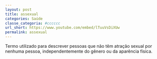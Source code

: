 ```yaml
---
layout: post
title: assexual
categories: Saúde
classe_categoria: #cccccc
url_short: https://www.youtube.com/embed/lTuuVsDiXUw
permalink: assexual
---
```

Termo utilizado para descrever pessoas que não têm atração sexual por nenhuma pessoa, independentemente do gênero ou da aparência física.
